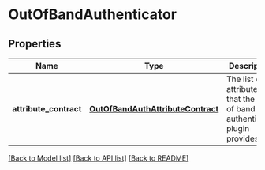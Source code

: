 # OutOfBandAuthenticator

## Properties
Name | Type | Description | Notes
------------ | ------------- | ------------- | -------------
**attribute_contract** | [**OutOfBandAuthAttributeContract**](OutOfBandAuthAttributeContract.md) | The list of attributes that the out of band authenticator plugin provides. | [optional] 

[[Back to Model list]](../README.md#documentation-for-models) [[Back to API list]](../README.md#documentation-for-api-endpoints) [[Back to README]](../README.md)


